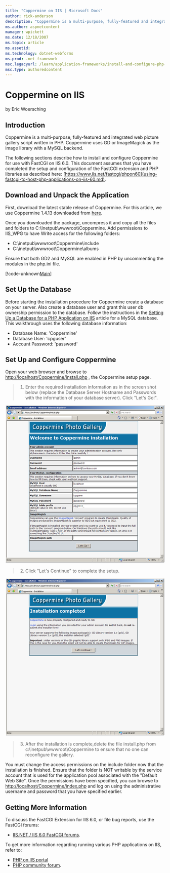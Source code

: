 ```yaml
---
title: "Coppermine on IIS | Microsoft Docs"
author: rick-anderson
description: "Coppermine is a multi-purpose, fully-featured and integrated web picture gallery script written in PHP. Coppermine uses GD or ImageMagick as the image librar..."
ms.author: aspnetcontent
manager: wpickett
ms.date: 12/18/2007
ms.topic: article
ms.assetid: 
ms.technology: dotnet-webforms
ms.prod: .net-framework
msc.legacyurl: /learn/application-frameworks/install-and-configure-php-applications-on-iis/coppermine-on-iis
msc.type: authoredcontent
---
```

Coppermine on IIS
====================
by Eric Woersching

## Introduction

Coppermine is a multi-purpose, fully-featured and integrated web picture gallery script written in PHP. Coppermine uses GD or ImageMagick as the image library with a MySQL backend.

The following sections describe how to install and configure Coppermine for use with FastCGI on IIS 6.0. This document assumes that you have completed the setup and configuration of the FastCGI extension and PHP libraries as described here: [https://www.iis.net/fastcgi/phpon60](using-fastcgi-to-host-php-applications-on-iis-60.md).

## Download and Unpack the Application

First, download the latest stable release of Coppermine. For this article, we use Coppermine 1.4.13 downloaded from [here](http://downloads.sourceforge.net/coppermine/cpg1.4.13.zip).

Once you downloaded the package, uncompress it and copy all the files and folders to C:\Inetpub\wwwroot\Coppermine. Add permissions to IIS\_WPG to have Write access for the following folders:

- C:\inetpub\wwwroot\Coppermine\include
- C:\inetpub\wwwroot\Coppermine\albums

Ensure that both GD2 and MySQL are enabled in PHP by uncommenting the modules in the php.ini file.

[!code-unknown[Main](coppermine-on-iis/samples/sample-127103-1.unknown)]

## Set Up the Database

Before starting the installation procedure for Coppermine create a database on your server. Also create a database user and grant this user db ownership permission to the database. Follow the instructions in the [Setting Up a Database for a PHP Application on IIS](../install-and-configure-php-on-iis/setting-up-a-database-for-a-php-application-on-iis.md) article for a MySQL database. This walkthrough uses the following database information:

- Database Name: 'Coppermine'
- Database User: 'cpguser'
- Account Password: 'password'

## Set Up and Configure Coppermine

Open your web browser and browse to [http://localhost/Coppermine/install.php](http://localhost/Coppermine/install.php) , the Coppermine setup page.

> 1. Enter the required installation information as in the screen shot below (replace the Database Server Hostname and Passwords with the information of your database server). Click "Let's Go!".


[![](coppermine-on-iis/_static/image2.png)](coppermine-on-iis/_static/image1.png)

> 2. Click "Let's Continue" to complete the setup.


[![](coppermine-on-iis/_static/image4.png)](coppermine-on-iis/_static/image3.png)

> 3. After the installation is complete,delete the file install.php from c:\inetpub\wwwroot\Coppermine to ensure that no one can reconfigure the gallery.


You must change the access permissions on the include folder now that the installation is finished. Ensure that the folder is NOT writable by the service account that is used for the application pool associated with the "Default Web Site". Once the permissions have been specified, you can browse to [http://localhost/Coppermine/index.php](http://localhost/Coppermine/index.php) and log on using the administrative username and password that you have specified earlier.

## Getting More Information

To discuss the FastCGI Extension for IIS 6.0, or file bug reports, use the FastCGI forums:

- [IIS.NET / IIS 6.0 FastCGI forums](https://forums.iis.net/1103.aspx).

To get more information regarding running various PHP applications on IIS, refer to:

- [PHP on IIS portal](https://php.iis.net/)
- [PHP community forum](https://forums.iis.net/1102.aspx).
